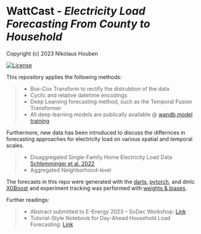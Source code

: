 # WattCast - *Electricity Load Forecasting From County to Household*


Copyright (c) 2023 Nikolaus Houben

[![License](https://img.shields.io/badge/License-Apache%202.0-blue.svg)](https://opensource.org/licenses/Apache-2.0)

This repository applies the following methods:

> * Box-Cox Transform to rectify the distrubtion of the data 
> * Cyclic and relative datetime encodings 
> * Deep Learning forecasting method, such as the Temporal Fusion Transformer
> * All deep learning models are publically available @ [wandb model training](https://wandb.ai/nikolaushouben/load_forecasting_lbl)

Furthermore, new data has been introduced to discuss the differnces in forecasting approaches for electricity load on various spatial and temporal scales.

> * Disaggregated Single-Family Home Electricity Load Data [Schlemminger et al. 2022](https://zenodo.org/record/5642902#.ZBjEVcLMIuU)
> * Aggregated Neighborhood-level

The forecasts in this repo were generated with the [darts](https://unit8co.github.io/darts/README.html), [pytorch](https://pytorch.org/), and dmlc [XGBoost](https://xgboost.ai/) and experiment tracking was performed with [weights & biases](https://wandb.ai/site).


Further readings:

> * Abstract submitted to E-Energy 2023 – SoDec Workshop: [Link]()
> * Tutorial-Style Notebook for Day-Ahead Household Load Forecasting: [Link](https://wandb.ai/wattcast/XGBoost/reports/A-Recipe-to-Forecast-the-Electricity-Load-in-a-Household-without-Deep-Learning--Vmlldzo0MjAwNzAz)
